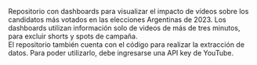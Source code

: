 Repositorio con dashboards para visualizar el impacto de vídeos sobre los candidatos más votados en las elecciones Argentinas de 2023. Los dashboards utilizan información solo de videos de más de tres minutos, para excluir shorts y spots de campaña.  
El repositorio también cuenta con el código para realizar la extracción de datos. Para poder utilizarlo, debe ingresarse una API key de YouTube.  
